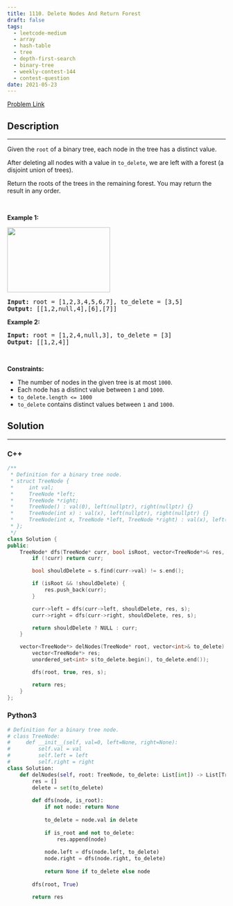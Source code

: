 ```yaml
---
title: 1110. Delete Nodes And Return Forest
draft: false
tags: 
  - leetcode-medium
  - array
  - hash-table
  - tree
  - depth-first-search
  - binary-tree
  - weekly-contest-144
  - contest-question
date: 2021-05-23
---
```


[Problem Link](https://leetcode.com/problems/delete-nodes-and-return-forest/)

## Description

---
<p>Given the <code>root</code> of a binary tree, each node in the tree has a distinct value.</p>

<p>After deleting all nodes with a value in <code>to_delete</code>, we are left with a forest (a disjoint union of trees).</p>

<p>Return the roots of the trees in the remaining forest. You may return the result in any order.</p>

<p>&nbsp;</p>
<p><strong class="example">Example 1:</strong></p>
<img alt="" src="https://assets.leetcode.com/uploads/2019/07/01/screen-shot-2019-07-01-at-53836-pm.png" style="width: 237px; height: 150px;" />
<pre>
<strong>Input:</strong> root = [1,2,3,4,5,6,7], to_delete = [3,5]
<strong>Output:</strong> [[1,2,null,4],[6],[7]]
</pre>

<p><strong class="example">Example 2:</strong></p>

<pre>
<strong>Input:</strong> root = [1,2,4,null,3], to_delete = [3]
<strong>Output:</strong> [[1,2,4]]
</pre>

<p>&nbsp;</p>
<p><strong>Constraints:</strong></p>

<ul>
	<li>The number of nodes in the given tree is at most <code>1000</code>.</li>
	<li>Each node has a distinct value between <code>1</code> and <code>1000</code>.</li>
	<li><code>to_delete.length &lt;= 1000</code></li>
	<li><code>to_delete</code> contains distinct values between <code>1</code> and <code>1000</code>.</li>
</ul>


## Solution

---
### C++
``` cpp title='delete-nodes-and-return-forest'
/**
 * Definition for a binary tree node.
 * struct TreeNode {
 *     int val;
 *     TreeNode *left;
 *     TreeNode *right;
 *     TreeNode() : val(0), left(nullptr), right(nullptr) {}
 *     TreeNode(int x) : val(x), left(nullptr), right(nullptr) {}
 *     TreeNode(int x, TreeNode *left, TreeNode *right) : val(x), left(left), right(right) {}
 * };
 */
class Solution {
public:
    TreeNode* dfs(TreeNode* curr, bool isRoot, vector<TreeNode*>& res, unordered_set<int>& s) {
        if (!curr) return curr;

        bool shouldDelete = s.find(curr->val) != s.end();

        if (isRoot && !shouldDelete) {
            res.push_back(curr);
        }

        curr->left = dfs(curr->left, shouldDelete, res, s);
        curr->right = dfs(curr->right, shouldDelete, res, s);

        return shouldDelete ? NULL : curr;
    }

    vector<TreeNode*> delNodes(TreeNode* root, vector<int>& to_delete) {
        vector<TreeNode*> res;
        unordered_set<int> s(to_delete.begin(), to_delete.end());

        dfs(root, true, res, s);

        return res;
    }
};
```
### Python3
``` py title='delete-nodes-and-return-forest'
# Definition for a binary tree node.
# class TreeNode:
#     def __init__(self, val=0, left=None, right=None):
#         self.val = val
#         self.left = left
#         self.right = right
class Solution:
    def delNodes(self, root: TreeNode, to_delete: List[int]) -> List[TreeNode]:
        res = []
        delete = set(to_delete)
        
        def dfs(node, is_root):
            if not node: return None
            
            to_delete = node.val in delete
            
            if is_root and not to_delete:
                res.append(node)
            
            node.left = dfs(node.left, to_delete)
            node.right = dfs(node.right, to_delete)
            
            return None if to_delete else node
                        
        dfs(root, True)
        
        return res
```

